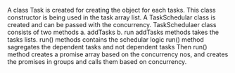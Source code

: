A class Task is created for creating the object for each tasks.
This class constructor is being used in the task array list.
A TaskSchedular class is created and can be passed with the concurrency.
TaskSchedulaer class consists of two methods a. addTasks b. run
addTasks methods takes the tasks lists.
run() methods contains the schedular logic
run() method sagregates the dependent tasks and not dependent tasks
Then run() method creates a promise array based on the concurrency nos, and creates the promises in groups and calls them based on concurrency.
